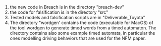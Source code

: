 

1) the new code in Breach is in the directory "breach-dev"
2) the code for falsification is in the directory "src"
3) Tested models and falsification scripts are in "Deliverable_Toyota"
4) The directory "wordgen' contains the code (executable for MacOS) of the tool wordgen to generate timed words from a timed automaton. The directory contains also some example timed automata, in particular the ones modelling driving behaviors that are used for the NFM paper.

